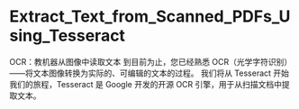 # Extract_Text_from_Scanned_PDFs_Using_Tesseract
OCR：教机器从图像中读取文本
到目前为止，您已经熟悉 OCR（光学字符识别）——将文本图像转换为实际的、可编辑的文本的过程。
我们将从 Tesseract 开始我们的旅程，Tesseract 是 Google 开发的开源 OCR 引擎，用于从扫描文档中提取文本。
